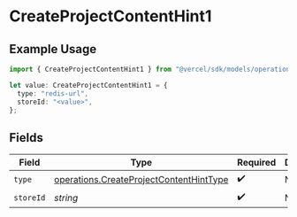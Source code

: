 # CreateProjectContentHint1

## Example Usage

```typescript
import { CreateProjectContentHint1 } from "@vercel/sdk/models/operations";

let value: CreateProjectContentHint1 = {
  type: "redis-url",
  storeId: "<value>",
};
```

## Fields

| Field                                                                                              | Type                                                                                               | Required                                                                                           | Description                                                                                        |
| -------------------------------------------------------------------------------------------------- | -------------------------------------------------------------------------------------------------- | -------------------------------------------------------------------------------------------------- | -------------------------------------------------------------------------------------------------- |
| `type`                                                                                             | [operations.CreateProjectContentHintType](../../models/operations/createprojectcontenthinttype.md) | :heavy_check_mark:                                                                                 | N/A                                                                                                |
| `storeId`                                                                                          | *string*                                                                                           | :heavy_check_mark:                                                                                 | N/A                                                                                                |